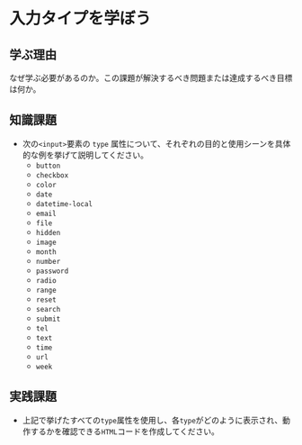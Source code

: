 # 入力タイプを学ぼう

## 学ぶ理由

なぜ学ぶ必要があるのか。この課題が解決するべき問題または達成するべき目標は何か。

## 知識課題

- 次の`<input>`要素の `type` 属性について、それぞれの目的と使用シーンを具体的な例を挙げて説明してください。
  - `button`
  - `checkbox`
  - `color`
  - `date`
  - `datetime-local`
  - `email`
  - `file`
  - `hidden`
  - `image`
  - `month`
  - `number`
  - `password`
  - `radio`
  - `range`
  - `reset`
  - `search`
  - `submit`
  - `tel`
  - `text`
  - `time`
  - `url`
  - `week`

## 実践課題

- 上記で挙げたすべての`type`属性を使用し、各`type`がどのように表示され、動作するかを確認できる`HTML`コードを作成してください。